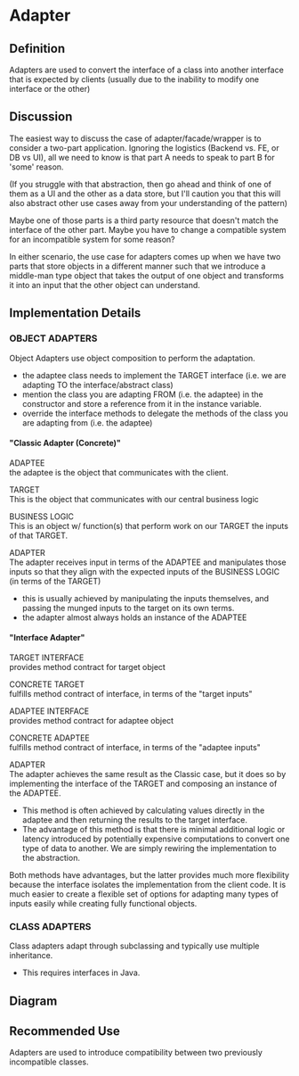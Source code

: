 # Adapter 

## Definition
Adapters are used to convert the interface of a class into another interface that
is expected by clients (usually due to the inability to modify one interface or
the other)

## Discussion
The easiest way to discuss the case of adapter/facade/wrapper is to consider a two-part
application. Ignoring the logistics (Backend vs. FE, or DB vs UI), all we need to know is
that part A needs to speak to part B for 'some' reason.

(If you struggle with that abstraction, then go ahead and think of one of them as
a UI and the other as a data store, but I'll caution you that this will also 
abstract other use cases away from your understanding of the pattern)

Maybe one of those parts is a third party resource that doesn't match the interface
of the other part. Maybe you have to change a compatible system for an incompatible
system for some reason? 

In either scenario, the use case for adapters comes up when we have two 
parts that store objects in a different manner such that we introduce a middle-man
type object that takes the output of one object and transforms it into an input
that the other object can understand.

## Implementation Details

### OBJECT ADAPTERS
Object Adapters use object composition to perform the adaptation. 
- the adaptee class needs to implement the TARGET interface (i.e. we
are adapting TO the interface/abstract class)
- mention the class you are adapting FROM (i.e. the adaptee) in the constructor 
and store a reference from it in the instance variable. 
- override the interface methods to delegate the methods of the class you are
adapting from (i.e. the adaptee)

#### "Classic Adapter (Concrete)" 
ADAPTEE<br>
the adaptee is the object that communicates with the client.

TARGET <br>
This is the object that communicates with our central business logic

BUSINESS LOGIC <br>
This is an object w/ function(s) that perform work on our TARGET the inputs of that 
TARGET. 

ADAPTER <br>
The adapter receives input in terms of the ADAPTEE and manipulates those inputs so that
they align with the expected inputs of the BUSINESS LOGIC (in terms of the TARGET)
- this is usually achieved by manipulating the inputs themselves, and passing 
the munged inputs to the target on its own terms. 
- the adapter almost always holds an instance of the ADAPTEE


#### "Interface Adapter"
TARGET INTERFACE<br>
provides method contract for target object

CONCRETE TARGET <br>
fulfills method contract of interface, in terms of the "target inputs"

ADAPTEE INTERFACE<br>
provides method contract for adaptee object

CONCRETE ADAPTEE <br>
fulfills method contract of interface, in terms of the "adaptee inputs"

ADAPTER<br>
The adapter achieves the same result as the Classic case, but it does so by implementing
the interface of the TARGET and composing an instance of the ADAPTEE. 
- This method is often achieved by calculating values directly in the adaptee and
then returning the results to the target interface. 
- The advantage of this method is that there is minimal additional logic or latency
introduced by potentially expensive computations to convert one type of data to 
another. We are simply rewiring the implementation to the abstraction. 


Both methods have advantages, but the latter provides much more flexibility because
the interface isolates the implementation from the client code. It is much easier to
create a flexible set of options for adapting many types of inputs easily while
creating fully functional objects.  

### CLASS ADAPTERS
Class adapters adapt through subclassing and typically use multiple inheritance. 
- This requires interfaces in Java. 

## Diagram

## Recommended Use
Adapters are used to introduce compatibility between two previously incompatible 
classes.